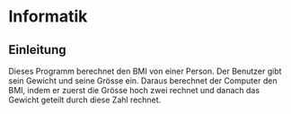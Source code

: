 # Informatik
## Einleitung
Dieses Programm berechnet den BMI von einer Person. Der Benutzer gibt sein Gewicht und seine Grösse ein. Daraus berechnet der Computer den BMI, indem er zuerst die Grösse hoch zwei rechnet und danach das Gewicht geteilt durch diese Zahl rechnet.
